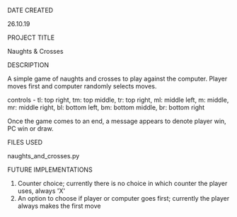 DATE CREATED

26.10.19

PROJECT TITLE

Naughts & Crosses

DESCRIPTION

A simple game of naughts and crosses to play against the computer. Player moves first and computer randomly selects moves.

controls - tl: top right, tm: top middle, tr: top right, ml: middle left,
m: middle, mr: middle right, bl: bottom left, bm: bottom middle, br: bottom right

Once the game comes to an end, a message appears to denote player win, PC win or draw.

FILES USED

naughts_and_crosses.py

FUTURE IMPLEMENTATIONS

1) Counter choice; currently there is no choice in which counter the player uses, always 'X'
2) An option to choose if player or computer goes first; currently the player always makes the first move
